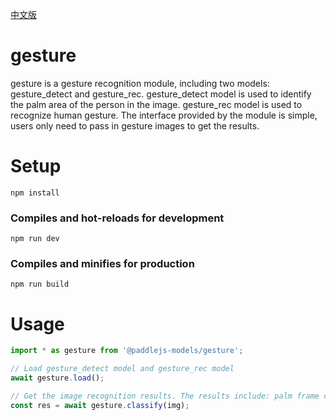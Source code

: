 [中文版](./README_cn.md)

# gesture

gesture is a gesture recognition module, including two models: gesture_detect and gesture_rec. gesture_detect model is used to identify the palm area of the person in the image. gesture_rec model is used to recognize human gesture. The interface provided by the module is simple, users only need to pass in gesture images to get the results.

# Setup
```
npm install
```

### Compiles and hot-reloads for development
```
npm run dev
```

### Compiles and minifies for production
```
npm run build
```

# Usage

```js
import * as gesture from '@paddlejs-models/gesture';

// Load gesture_detect model and gesture_rec model
await gesture.load();

// Get the image recognition results. The results include: palm frame coordinates and recognition results
const res = await gesture.classify(img);

```
